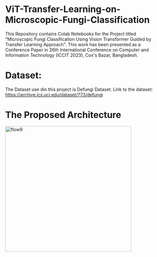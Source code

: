 # ViT-Transfer-Learning-on-Microscopic-Fungi-Classification

This Repository contains Colab Notebooks for the Project titled "Microscopic Fungi Classification Using Vision
Transformer Guided by Transfer Learning Approach". This work has been presented as a Conference Paper in 26th International Conference on Computer and Information Technology (ICCIT 2023), Cox's Bazar, Bangladesh.  

# Dataset: 
The Dataset use din this project is Defungi Dataset. Link to the dataset: https://archive.ics.uci.edu/dataset/773/defungi 

# The Proposed Architecture
<img src="https://github.com/Sheikh0541/ViT-Transfer-Learning-on-Microscopic-Fungi-Classification/assets/69375725/2a0599b8-24c8-4170-9242-b660fba8a0a9" alt="flow9" width="400"/>

